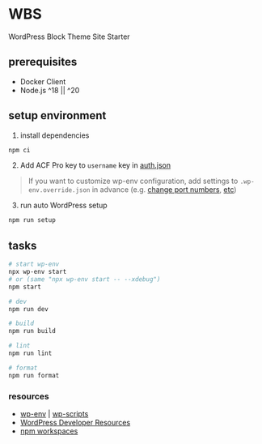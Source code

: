 # WBS

WordPress Block Theme Site Starter

## prerequisites

- Docker Client
- Node.js ^18 || ^20

## setup environment

1. install dependencies

```sh
npm ci
```

2. Add ACF Pro key to `username` key in [auth.json](https://www.advancedcustomfields.com/resources/installing-acf-pro-with-composer/)

> If you want to customize wp-env configuration, add settings to `.wp-env.override.json` in advance (e.g. [change port numbers](https://github.com/WordPress/gutenberg/tree/HEAD/packages/env#custom-port-numbers), [etc](https://github.com/WordPress/gutenberg/tree/HEAD/packages/env#examples))

3. run auto WordPress setup

```sh
npm run setup
```

## tasks

```sh
# start wp-env
npx wp-env start
# or (same "npx wp-env start -- --xdebug")
npm start

# dev
npm run dev

# build
npm run build

# lint
npm run lint

# format
npm run format
```

### resources

- [wp-env](https://github.com/WordPress/gutenberg/tree/HEAD/packages/env#readme) | [wp-scripts](https://developer.wordpress.org/block-editor/reference-guides/packages/packages-scripts/)
- [WordPress Developer Resources](https://developer.wordpress.org/)
- [npm workspaces](https://docs.npmjs.com/cli/v10/using-npm/workspaces)
